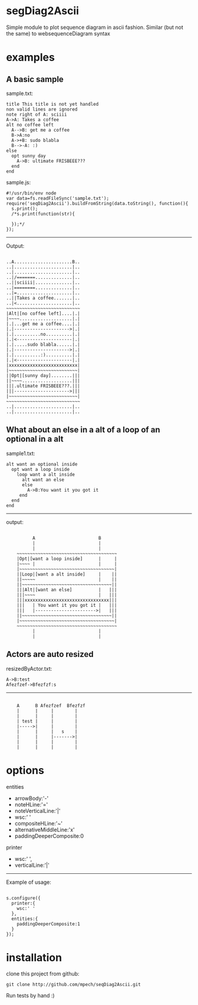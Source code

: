 segDiag2Ascii
========

Simple module to plot sequence diagram in ascii fashion.
Similar (but not the same) to websequenceDiagram syntax

examples
========

A basic sample
-------------------------------------------------
sample.txt:

    title This title is not yet handled
    non valid lines are ignored
    note right of A: sciiii
    A->A: Takes a coffee
    alt no coffee left
      A-->B: get me a coffee
      B->A:no
      A->+B: sudo blabla
      B-->-A: :)
    else
      opt sunny day
        A->B: ultimate FRISBEEE???
      end
    end

sample.js:

    #!/usr/bin/env node
    var data=fs.readFileSync('sample.txt');
    require('seqDiag2Ascii').buildFromString(data.toString(), function(){
      s.print();
      /*s.print(function(str){
      
      });*/
    });


***
Output:

<pre><code>
..A......................B..
..|......................|..
..|......................|..
..|/=======..............|..
..||sciiii|..............|..
..|========..............|..
..|=.....................|..
..||Takes a coffee.......|..
..|<.....................|..
~~~~~~~~~~~~~~~~~~~~~~~~~~~~
|Alt|[no coffee left]....|.|
|~~~~....................|.|
|.|...get me a coffee....|.|
|.|--------------------->|.|
|.|..........no..........|.|
|.|<---------------------|.|
|.|.....sudo blabla......|.|
|.|--------------------->|.|
|.|..........:)..........|.|
|.|<---------------------|.|
|xxxxxxxxxxxxxxxxxxxxxxxxxx|
|~~~~~~~~~~~~~~~~~~~~~~~~~~|
||Opt|[sunny day]........|||
||~~~~...................|||
|||.ultimate FRISBEEE???.|||
|||--------------------->|||
|~~~~~~~~~~~~~~~~~~~~~~~~~~|
~~~~~~~~~~~~~~~~~~~~~~~~~~~~
..|......................|..
..|......................|..
</code></pre>

What about an else in a alt of a loop of an optional in a alt
-------------------------------------------------------------
 
sample1.txt:

    alt want an optional inside
      opt want a loop inside
        loop want a alt inside
          alt want an else
          else
            A->B:You want it you got it
         end
      end
    end

***
output:
<pre><code>
          A                        B      
          |                        |      
          |                        |      
    ~~~~~~~~~~~~~~~~~~~~~~~~~~~~~~~~~~~~~~
    |Opt|[want a loop inside]      |     |
    |~~~~ |                        |     |
    |~~~~~~~~~~~~~~~~~~~~~~~~~~~~~~~~~~~~|
    ||Loop|[want a alt inside]     |    ||
    ||~~~~~                        |    ||
    ||~~~~~~~~~~~~~~~~~~~~~~~~~~~~~~~~~~||
    |||Alt|[want an else]          |   |||
    |||~~~~                        |   |||
    |||xxxxxxxxxxxxxxxxxxxxxxxxxxxxxxxx|||
    |||   | You want it you got it |   |||
    |||   |----------------------->|   |||
    ||~~~~~~~~~~~~~~~~~~~~~~~~~~~~~~~~~~||
    |~~~~~~~~~~~~~~~~~~~~~~~~~~~~~~~~~~~~|
    ~~~~~~~~~~~~~~~~~~~~~~~~~~~~~~~~~~~~~~
          |                        |      
          |                        |      
</code></pre>

Actors are auto resized
-----------------------
 
resizedByActor.txt:

    A->B:test
    Afezfzef->Bfezfzf:s

***
<pre><code>
    A      B Afezfzef  Bfezfzf 
    |      |     |        |    
    |      |     |        |    
    | test |     |        |    
    |----->|     |        |    
    |      |     |   s    |    
    |      |     |------->|    
    |      |     |        |    
    |      |     |        |    
</code></pre>

options
=======
entities

- arrowBody:'-'
- noteHLine:'='
- noteVerticalLine:'|'
- wsc:' '
- compositeHLine:'~'
- alternativeMiddleLine:'x'
- paddingDeeperComposite:0

printer

- wsc:' ',
- verticalLine:'|'
  
***

Example of usage:
<pre><code>
s.configure({
  printer:{
    wsc:' '
  },
  entities:{
    paddingDeeperComposite:1
  }
});
</pre></code>

installation
============
clone this project from github:

    git clone http://github.com/mpech/seqDiag2Ascii.git

Run tests by hand :)


